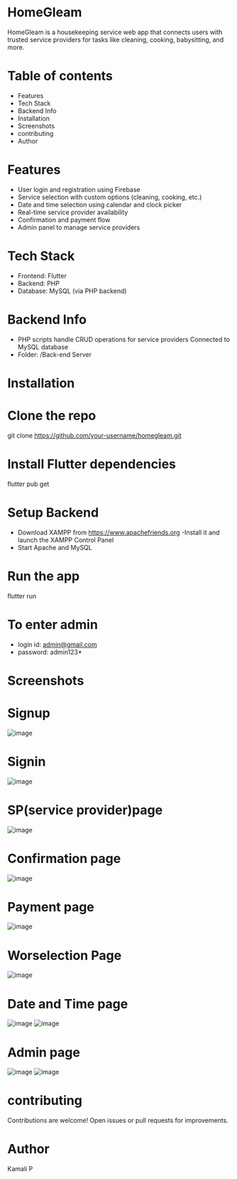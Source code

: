 # HomeGleam
HomeGleam is a housekeeping service web app that connects users with trusted service providers for tasks like cleaning, cooking, babysitting, and more.
# Table of contents
 - Features
 - Tech Stack
 - Backend Info
 - Installation
 - Screenshots
 - contributing
 - Author
# Features
- User login and registration using Firebase
- Service selection with custom options (cleaning, cooking, etc.)
- Date and time selection using calendar and clock picker
- Real-time service provider availability
- Confirmation and payment flow
- Admin panel to manage service providers
  
# Tech Stack
- Frontend: Flutter
- Backend: PHP
- Database: MySQL (via PHP backend)
  
# Backend Info
- PHP scripts handle CRUD operations for service providers
  Connected to MySQL database
- Folder: /Back-end Server
  
# Installation
 # Clone the repo
  git clone https://github.com/your-username/homegleam.git
  
 # Install Flutter dependencies
  flutter pub get
  
 # Setup Backend
- Download XAMPP from https://www.apachefriends.org
-Install it and launch the XAMPP Control Panel
- Start Apache and MySQL
 
 # Run the app
   flutter run
   
 # To enter admin
   - login id: admin@gmail.com
   - password: admin123*
     
# Screenshots
# Signup
![image](https://github.com/user-attachments/assets/e1d4d588-4046-42bf-91c3-7055e09e0d3e)

# Signin
![image](https://github.com/user-attachments/assets/55dca15b-196b-4edd-a9f8-5dfc43875d07)

# SP(service provider)page
![image](https://github.com/user-attachments/assets/e00758d3-e235-48ec-8487-00624501ac69)

# Confirmation page
![image](https://github.com/user-attachments/assets/e8a92dca-7faf-4626-b09b-a374208642da)

# Payment page
![image](https://github.com/user-attachments/assets/b7f11a50-bcc9-4e37-abd1-7e2e839a6862)

# Worselection Page
![image](https://github.com/user-attachments/assets/964b6db8-4424-42ab-927a-91aa03790615)

# Date and Time page
![image](https://github.com/user-attachments/assets/553d77dc-8513-4cdc-83d6-9866a0177785)
![image](https://github.com/user-attachments/assets/128fa9b4-47e4-4566-9897-237b604ca6d1)

# Admin page
![image](https://github.com/user-attachments/assets/0c440734-695a-4731-8316-a2bef69295a1)
![image](https://github.com/user-attachments/assets/1837369d-e1c8-4dc2-984c-6b9d27e15ba3)

# contributing
Contributions are welcome! Open issues or pull requests for improvements.

# Author
Kamali P
